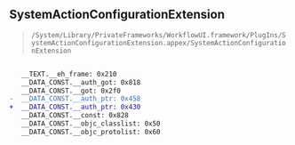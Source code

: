 ## SystemActionConfigurationExtension

> `/System/Library/PrivateFrameworks/WorkflowUI.framework/PlugIns/SystemActionConfigurationExtension.appex/SystemActionConfigurationExtension`

```diff

   __TEXT.__eh_frame: 0x210
   __DATA_CONST.__auth_got: 0x818
   __DATA_CONST.__got: 0x2f0
-  __DATA_CONST.__auth_ptr: 0x458
+  __DATA_CONST.__auth_ptr: 0x430
   __DATA_CONST.__const: 0x828
   __DATA_CONST.__objc_classlist: 0x50
   __DATA_CONST.__objc_protolist: 0x60

```

